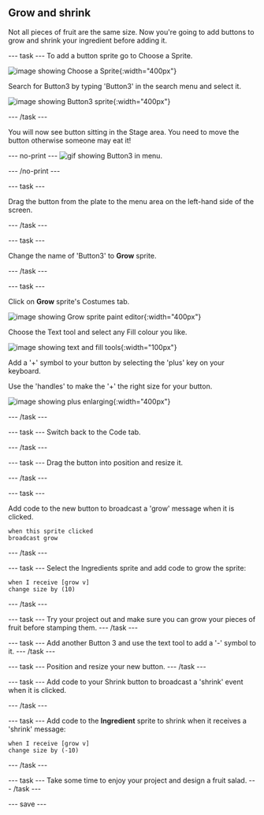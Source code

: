## Grow and shrink
Not all pieces of fruit are the same size. Now you're going to add buttons to grow and shrink your ingredient before adding it. 

--- task ---
To add a button sprite go to Choose a Sprite.

![image showing Choose a Sprite](images/fruit-choose-sprite.png){:width="400px"}

Search for Button3 by typing 'Button3' in the search menu and select it.

![image showing Button3 sprite](images/fruit-button3-sprite.png){:width="400px"}

--- /task ---

You will now see button sitting in the Stage area. You need to move the button otherwise someone may eat it!

--- no-print ---
![gif showing Button3 in menu](images/fruit-button3-menu.gif).

--- /no-print ---

--- task ---

Drag the button from the plate to the menu area on the left-hand side of the screen.

--- /task ---

--- task ---

Change the name of 'Button3' to **Grow** sprite.

--- /task ---

--- task ---

Click on **Grow** sprite's Costumes tab. 

![image showing Grow sprite paint editor](images/fruit-grow-paint.png){:width="400px"}

Choose the Text tool and select any Fill colour you like. 

![image showing text and fill tools](images/fruit-text-fill-tool.png){:width="100px"}

Add a '+' symbol to your button by selecting the 'plus' key on your keyboard.

Use the 'handles' to make the '+' the right size for your button. 

![image showing plus enlarging](images/fruit-grow-plus.png){:width="400px"}

--- /task ---

--- task ---
Switch back to the Code tab. 

--- /task ---

--- task ---
Drag the button into position and resize it. 

--- /task ---

--- task ---

Add code to the new button to broadcast a 'grow' message when it is clicked. 

```blocks3
when this sprite clicked
broadcast grow
```
--- /task ---

--- task ---
Select the Ingredients sprite and add code to grow the sprite:

```blocks3
when I receive [grow v]
change size by (10)
```
--- /task ---

--- task ---
Try your project out and make sure you can grow your pieces of fruit before stamping them. 
--- /task ---

--- task ---
Add another Button 3 and use the text tool to add a '-' symbol to it.
--- /task ---

--- task ---
Position and resize your new button. 
--- /task ---

--- task --- 
Add code to your Shrink button to broadcast a 'shrink' event when it is clicked.

--- /task ---

--- task ---
Add code to the **Ingredient** sprite to shrink when it receives a 'shrink' message:

```blocks3
when I receive [grow v]
change size by (-10)
```
--- /task ---

--- task ---
Take some time to enjoy your project and design a fruit salad. 
--- /task ---

--- save ---



